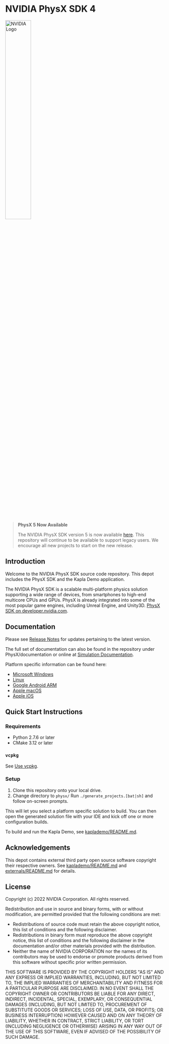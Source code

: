 # NVIDIA PhysX SDK 4

<!-- markdownlint-disable MD033 -->
<!--suppress CheckImageSize -->
<img alt="NVIDIA Logo" src="./physx/documentation/PhysXGuide/_static/images/nvidia_logo.png" width="40%"/>

> **PhysX 5 Now Available**
>
> The NVIDIA PhysX SDK version 5 is now available [here](https://github.com/NVIDIA-Omniverse/PhysX).
> This repository will continue to be available to support legacy users. We encourage all new projects to start on the new release.

## Introduction

Welcome to the NVIDIA PhysX SDK source code repository. This depot includes the PhysX SDK and the Kapla Demo application.

The NVIDIA PhysX SDK is a scalable multi-platform physics solution supporting a wide range of devices, from smartphones to high-end multicore CPUs and GPUs. PhysX is already integrated into some of the most popular game engines, including Unreal Engine, and Unity3D. [PhysX SDK on developer.nvidia.com](https://developer.nvidia.com/physx-sdk).

## Documentation

Please see [Release Notes](https://gameworksdocs.nvidia.com/PhysX/4.1/release_notes.html) for updates pertaining to the latest version.

The full set of documentation can also be found in the repository under PhysX/documentation or online at [Simulation Documentation](https://gameworksdocs.nvidia.com/simulation.html).

Platform specific information can be found here:

- [Microsoft Windows](https://gameworksdocs.nvidia.com/PhysX/4.1/documentation/platformreadme/windows/readme_windows.html)
- [Linux](https://gameworksdocs.nvidia.com/PhysX/4.1/documentation/platformreadme/linux/readme_linux.html)
- [Google Android ARM](https://gameworksdocs.nvidia.com/PhysX/4.1/documentation/platformreadme/android/readme_android.html)
- [Apple macOS](https://gameworksdocs.nvidia.com/PhysX/4.1/documentation/platformreadme/mac/readme_mac.html)
- [Apple iOS](https://gameworksdocs.nvidia.com/PhysX/4.1/documentation/platformreadme/ios/readme_ios.html)

## Quick Start Instructions

### Requirements

- Python 2.7.6 or later
- CMake 3.12 or later

### `vcpkg`

See [Use vcpkg](https://github.com/lukka/CppBuildTasks/blob/master/README.md#use-vcpkg-as-a-submodule-of-your-git-repository).

### Setup

1. Clone this repository onto your local drive.
2. Change directory to `physx/`
   Run `./generate_projects.[bat|sh]` and follow on-screen prompts.

This will let you select a platform specific solution to build. You can then open the generated solution file with your IDE and kick off one or more configuration builds.

To build and run the Kapla Demo, see [kaplademo/README.md](kaplademo/README.md).

## Acknowledgements

This depot contains external third party open source software copyright their respective owners. See [kaplademo/README.md](kaplademo/README.md) and [externals/README.md](externals/README.md) for details.

## License

Copyright (c) 2022 NVIDIA Corporation. All rights reserved.

Redistribution and use in source and binary forms, with or without
modification, are permitted provided that the following conditions
are met:

- Redistributions of source code must retain the above copyright
  notice, this list of conditions and the following disclaimer.
- Redistributions in binary form must reproduce the above copyright
  notice, this list of conditions and the following disclaimer in the
  documentation and/or other materials provided with the distribution.
- Neither the name of NVIDIA CORPORATION nor the names of its
  contributors may be used to endorse or promote products derived
  from this software without specific prior written permission.

THIS SOFTWARE IS PROVIDED BY THE COPYRIGHT HOLDERS "AS IS" AND ANY
EXPRESS OR IMPLIED WARRANTIES, INCLUDING, BUT NOT LIMITED TO, THE
IMPLIED WARRANTIES OF MERCHANTABILITY AND FITNESS FOR A PARTICULAR
PURPOSE ARE DISCLAIMED. IN NO EVENT SHALL THE COPYRIGHT OWNER OR
CONTRIBUTORS BE LIABLE FOR ANY DIRECT, INDIRECT, INCIDENTAL, SPECIAL,
EXEMPLARY, OR CONSEQUENTIAL DAMAGES (INCLUDING, BUT NOT LIMITED TO,
PROCUREMENT OF SUBSTITUTE GOODS OR SERVICES; LOSS OF USE, DATA, OR
PROFITS; OR BUSINESS INTERRUPTION) HOWEVER CAUSED AND ON ANY THEORY
OF LIABILITY, WHETHER IN CONTRACT, STRICT LIABILITY, OR TORT
(INCLUDING NEGLIGENCE OR OTHERWISE) ARISING IN ANY WAY OUT OF THE USE
OF THIS SOFTWARE, EVEN IF ADVISED OF THE POSSIBILITY OF SUCH DAMAGE.
